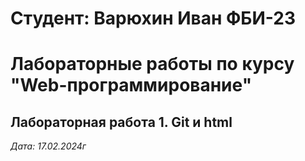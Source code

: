 # Студент: Варюхин Иван ФБИ-23

# Лабораторные работы по курсу "Web-программирование"

## Лабораторная работа 1. Git и html

*Дата: 17.02.2024г*